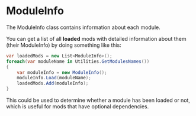 # ModuleInfo

The ModuleInfo class contains information about each module.

You can get a list of all **loaded** mods with detailed information about them \(their ModuleInfo\) by doing something like this:

```csharp
var loadedMods = new List<ModuleInfo>();
foreach(var moduleName in Utilities.GetModulesNames())
{
    var moduleInfo = new ModuleInfo();
    moduleInfo.Load(moduleName);
    loadedMods.Add(moduleInfo);
}
```

This could be used to determine whether a module has been loaded or not, which is useful for mods that have optional dependencies.

